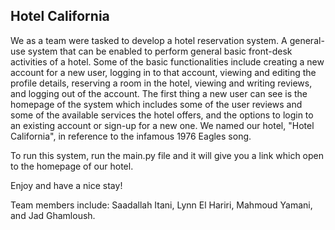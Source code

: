 ## Hotel California

We as a team were tasked to develop a hotel reservation system. A general-use system that can be enabled to perform general basic front-desk activities of a hotel. Some of the basic functionalities include creating a new account for a new user, logging in to that account, viewing and editing the profile details, reserving a room in the hotel, viewing and writing reviews, and logging out of the account. The first thing a new user can see is the homepage of the system which includes some of the user reviews and some of the available services the hotel offers, and the options to login to an existing account or sign-up for a new one. We named our hotel, "Hotel California", in reference to the infamous 1976 Eagles song. 

To run this system, run the main.py file and it will give you a link which open to the homepage of our hotel. 

Enjoy and have a nice stay!

Team members include: Saadallah Itani, Lynn El Hariri, Mahmoud Yamani, and Jad Ghamloush.